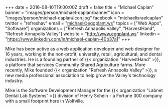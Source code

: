 +++
date = 2016-08-10T19:00:00Z
draft = false
title = "Michael Caplan"
banner = "images/person/michael-caplan/banner"
icon = "images/person/michael-caplan/icon.jpg"
facebook = "michaelisraelcaplan"
twitter = "refreshav"
email = "michael@eggplant.ws"
topics = ["Web Apps", "Software"]
organizations = ["Refresh Annapolis Valley", "HarvestHand", "Refresh Annapolis Valley"]
website = "http://www.eggplant.ws"
linkedin = "https://www.linkedin.com/in/michael-caplan-40b37a1"
+++

Mike has been active as a web application developer and web designer for 16 years, working in the non-profit, university, retail, agricultural, and dental industries. He is a founding partner of {{< organization "HarvestHand" >}}, a platform that services Community Shared Agriculture farms. More recently, Mike founded {{< organization "Refresh Annapolis Valley" >}}, a new media professional association to help grow the Valley's technology industry.

Mike is the Software Development Manager for the {{< organization "Labnet Dental Lab Systems" >}} division of Henry Schein - a Fortune 300 company with a small footprint here in Wolfville.
